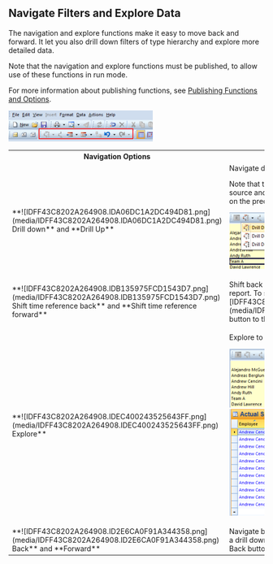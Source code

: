 ## Navigate Filters and Explore Data

The navigation and explore functions make it easy to move back and forward. It let you also drill down filters of type hierarchy and explore more detailed data.

Note that the navigation and explore functions must be published, to allow use of these functions in run mode.

For more information about publishing functions, see [Publishing Functions and Options](publishing-functions-and-options.md).  

![IDFF43C8202A264908.ID138F89AC63754FFC.png](media/IDFF43C8202A264908.ID138F89AC63754FFC.png)

<table style="WIDTH: 100%">

<tbody>

<tr>

<th>Navigation Options</th>

<th>Description</th>

</tr>

<tr>

<td>**![IDFF43C8202A264908.IDA06DC1A2DC494D81.png](media/IDFF43C8202A264908.IDA06DC1A2DC494D81.png) Drill down** and **Drill Up**</td>

<td><span style="FONT-WEIGHT: normal">Navigate down and up to display detail data in different levels.

Note that to drill, the axis has to contain a hierarchic data source and the data source has to be published. To get back on the preceding level, use the back function.

![IDFF43C8202A264908.IDE3BFF2DC27014AF0.png](media/IDFF43C8202A264908.IDE3BFF2DC27014AF0.png)

</td>

</tr>

<tr>

<td>**![IDFF43C8202A264908.IDB135975FCD1543D7.png](media/IDFF43C8202A264908.IDB135975FCD1543D7.png) Shift time reference back** and **Shift time reference forward**</td>

<td>Shift back and forward in the available time periods in the report. To shift time reference, click ![IDFF43C8202A264908.IDE2D2AA73BF354B35.png](media/IDFF43C8202A264908.IDE2D2AA73BF354B35.png) button to the right to the icon and select time period.</td>

</tr>

<tr>

<td>**![IDFF43C8202A264908.IDEC400243525643FF.png](media/IDFF43C8202A264908.IDEC400243525643FF.png) Explore**</td>

<td>

Explore to display the details for the aggregated value.

![IDFF43C8202A264908.IDC3E73A4F1D124944.png](media/IDFF43C8202A264908.IDC3E73A4F1D124944.png) ![IDFF43C8202A264908.ID5C74B2ED2AB447D2.png](media/IDFF43C8202A264908.ID5C74B2ED2AB447D2.png)

</td>

</tr>

<tr>

<td>**![IDFF43C8202A264908.ID2E6CA0F91A344358.png](media/IDFF43C8202A264908.ID2E6CA0F91A344358.png) Back** and **Forward**</td>

<td>Navigate back to forward to previous step. For example after a drill down you can get back to previous view by clicking Back button.</td>

</tr>

</tbody>

</table>